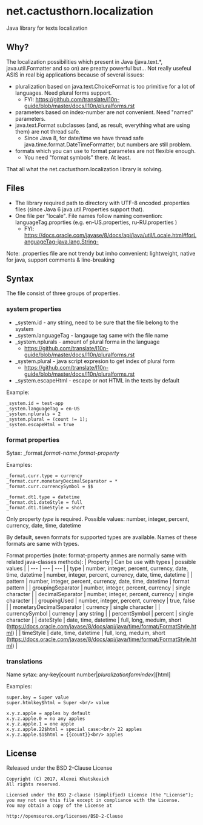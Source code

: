 
# net.cactusthorn.localization

Java library for texts localization

## Why?

The localization possibilities which present in Java (java.text.*, java.util.Formatter and so on) are preatty powerful but...
Not really usefeul ASIS in real big applications because of several issues:
* pluralization based on java.text.ChoiceFormat is too primitive for a lot of languages. Need plural forms support.
  * FYI: https://github.com/translate/l10n-guide/blob/master/docs/l10n/pluralforms.rst
* parameters based on index-number are not convenient. Need "named" parameters.
* java.text.Format subclasses (and, as result, everything what are using them) are not thread safe.
  * Since Java 8, for date/time we have thread safe java.time.format.DateTimeFormatter, but numbers are still problem.
* formats which you can use to format parametes are not flexible enough.
  * You need "format symbols" there. At least.

That all what the net.cactusthorn.localization library is solving.

## Files
* The library required path to directory with UTF-8 encoded .properties files (since Java 6 java.util.Properties support that). 
* One file per "locale". File names follow naming convention: languageTag.proprties (e.g. en-US.properties, ru-RU.properties )
  * FYI: https://docs.oracle.com/javase/8/docs/api/java/util/Locale.html#forLanguageTag-java.lang.String-

Note: .properties file are not trendy but imho convenient: lightweight, native for java, support comments & line-breaking

## Syntax
The file consist of three groups of properties.
### system properties
* _system.id - any string, need to be sure that the file belong to the system 
* _system.languageTag - langauge tag same with the file name
* _system.nplurals - amount of plural forma in the language
  * https://github.com/translate/l10n-guide/blob/master/docs/l10n/pluralforms.rst
* _system.plural - java script expresion to get index of plural form
  * https://github.com/translate/l10n-guide/blob/master/docs/l10n/pluralforms.rst
* _system.escapeHtml - escape or not HTML in the texts by default

Example:
```
_system.id = test-app
_system.languageTag = en-US
_system.nplurals = 2
_system.plural = (count != 1);
_system.escapeHtml = true
```

### format properties

Sytax: _format.*format-name*.*format-property*

Examples:
```
_format.curr.type = currency
_format.curr.monetaryDecimalSeparator = *
_format.curr.currencySymbol = $$

_format.dt1.type = datetime
_format.dt1.dateStyle = full
_format.dt1.timeStyle = short
```

Only property *type* is required. Possible values: number, integer, percent, currency, date, time, datetime

By default, seven formats for supported types are available. Names of these formats are same with types.

Format properties (note: format-property anmes are normally same with related java-classes methods):
| Property | Can be use with types | possible values |
| --- | --- | --- |
| type | number, integer, percent, currency, date, time, datetime | number, integer, percent, currency, date, time, datetime |
| pattern | number, integer, percent, currency, date, time, datetime | format pattern |
| groupingSeparator | number, integer, percent, currency | single character |
| decimalSeparator | number, integer, percent, currency | single character |
| groupingUsed | number, integer, percent, currency | true, false |
| monetaryDecimalSeparator | currency | single character |
| currencySymbol | currency | any string |
| percentSymbol | percent | single character |
| dateStyle | date, time, datetime | full, long, meduim, short (https://docs.oracle.com/javase/8/docs/api/java/time/format/FormatStyle.html) |
| timeStyle | date, time, datetime | full, long, meduim, short (https://docs.oracle.com/javase/8/docs/api/java/time/format/FormatStyle.html) |


### translations
Name sytax: any-key[count number|$pluralization form index][$html]

Examples:
```
super.key = Super value
super.htmlkey$html = Super <br/> value

x.y.z.apple = apples by default
x.y.z.apple.0 = no any apples
x.y.z.apple.1 = one apple
x.y.z.apple.22$html = special case:<br/> 22 apples
x.y.z.apple.$1$html = {{count}}<br/> apples
```

## License
Released under the BSD 2-Clause License
```
Copyright (C) 2017, Alexei Khatskevich
All rights reserved.

Licensed under the BSD 2-clause (Simplified) License (the "License");
you may not use this file except in compliance with the License.
You may obtain a copy of the License at
 
http://opensource.org/licenses/BSD-2-Clause

